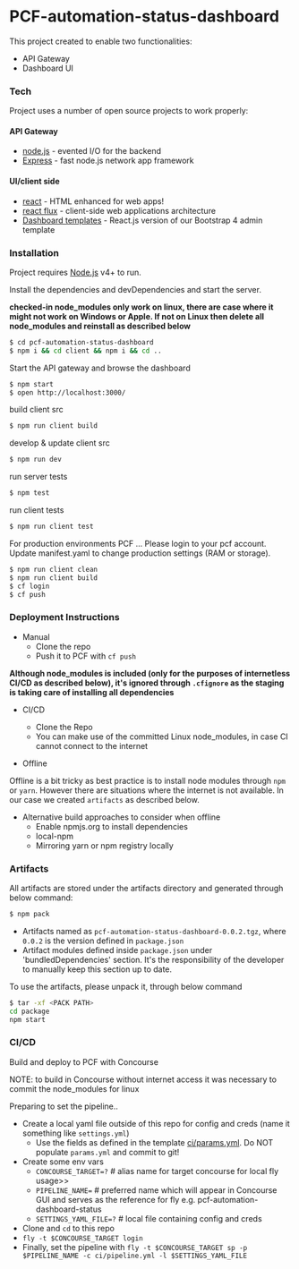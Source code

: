 # PCF-automation-status-dashboard
This project created to enable two functionalities:
 - API Gateway
 - Dashboard UI

### Tech
Project uses a number of open source projects to work properly:
#### API Gateway
* [node.js](https://nodejs.org/en/) - evented I/O for the backend
* [Express](https://expressjs.com/) - fast node.js network app framework

#### UI/client side
* [react](https://facebook.github.io/react/) - HTML enhanced for web apps!
* [react flux](https://facebook.github.io/flux/docs/overview.html) - client-side web applications architecture
* [Dashboard templates](https://github.com/mrholek/CoreUI-React) - React.js version of our Bootstrap 4 admin template

### Installation

Project requires [Node.js](https://nodejs.org/) v4+ to run.

Install the dependencies and devDependencies and start the server.

**checked-in node_modules only work on linux, there are case where it might not work on Windows or Apple. If not on Linux then delete all node_modules and reinstall as described below**

```sh
$ cd pcf-automation-status-dashboard
$ npm i && cd client && npm i && cd ..
```

Start the API gateway and browse the dashboard
```sh
$ npm start
$ open http://localhost:3000/
```

build client src
```sh
$ npm run client build
```

develop & update client src
```sh
$ npm run dev
```

run server tests
```sh
$ npm test
```

run client tests
```sh
$ npm run client test
```

For production environments PCF ...
Please login to your pcf account.
Update manifest.yaml to change production settings (RAM or storage).

```sh
$ npm run client clean
$ npm run client build
$ cf login
$ cf push
```

### Deployment Instructions
* Manual
  *  Clone the repo
  *  Push it to PCF with `cf push`

**Although node_modules is included (only for the purposes of internetless CI/CD as described below), it's ignored through `.cfignore` as the staging is taking care of installing all dependencies**

* CI/CD
  *  Clone the Repo
  *  You can make use of the committed Linux node_modules, in case CI cannot connect to the internet

* Offline

Offline is a bit tricky as best practice is to install node modules through `npm` or `yarn`. However there are situations where the internet is not available.
In our case we created `artifacts` as described below.

* Alternative build approaches to consider when offline
  * Enable npmjs.org to install dependencies
  * local-npm
  * Mirroring yarn or npm registry locally

### Artifacts
All artifacts are stored under the artifacts directory and generated through below command:
```sh
$ npm pack
```

- Artifacts named as `pcf-automation-status-dashboard-0.0.2.tgz`, where `0.0.2` is the version defined in `package.json`
- Artifact modules defined inside `package.json` under 'bundledDependencies' section. It's the responsibility of the developer to manually keep this section up to date.

To use the artifacts, please unpack it, through below command

```sh
$ tar -xf <PACK PATH>
cd package
npm start
```

### CI/CD

Build and deploy to PCF with Concourse

NOTE: to build in Concourse without internet access it was necessary to commit the node_modules for linux

Preparing to set the pipeline..
* Create a local yaml file outside of this repo for config and creds (name it something like `settings.yml`)
  * Use the fields as defined in the template [ci/params.yml](ci/params.yml). Do NOT populate `params.yml` and commit to git!
* Create some env vars
  * `CONCOURSE_TARGET=?` # alias name for target concourse for local fly usage>>
  * `PIPELINE_NAME=` # preferred name which will appear in Concourse GUI and serves as the reference for fly e.g. pcf-automation-dashboard-status
  * `SETTINGS_YAML_FILE=?` # local file containing config and creds
* Clone and `cd` to this repo
* `fly -t $CONCOURSE_TARGET login`
* Finally, set the pipeline with `fly -t $CONCOURSE_TARGET sp -p $PIPELINE_NAME -c ci/pipeline.yml -l $SETTINGS_YAML_FILE`
